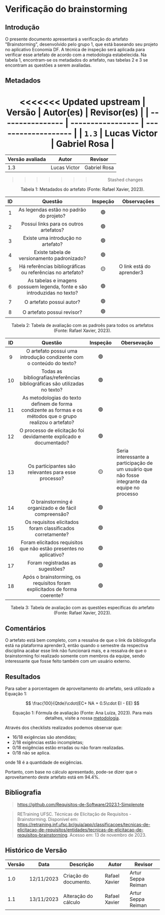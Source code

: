# Verificação do brainstorming

## Introdução

O presente documento apresentará a verificação do artefato "Brainstorming", desenvolvido pelo grupo 1, que está baseando seu projeto no aplicativo Economia DF. A técnica de inspeção será aplicada para verificar esse artefato de acordo com a metodologia estabelecida. Na tabela 1, encontram-se os metadados do artefato, nas tabelas 2 e 3 se encontram as questões a serem avaliadas.

## Metadados

<center>

<<<<<<< Updated upstream
| Versão | Autor(es)             | Revisor(es)             |
| ---------------- | ----------------- | ------------------- |
| `1.3`        | Lucas Victor | Gabriel Rosa |
=======
| Versão avaliada | Autor             | Revisor             |
| ---------------- | ----------------- | ------------------- |
| 1.3        | Lucas Victor | Gabriel Rosa |
>>>>>>> Stashed changes


</center>

<div style="text-align: center">
<p> Tabela 1: Metadados do artefato (Fonte: Rafael Xavier, 2023). </p>
</div>

| ID |                                 Questão                                 | Inspeção | Observações             |
| :-: | :-----------------------------------------------------------------------: | :--------: | ------------------------- |
| 1 |                 As legendas estão no padrão do projeto?                 |     🟢     |                           |
| 2 |                  Possui links para os outros artefatos?                  |    🟢    |                           |
| 3 |                   Existe uma introdução no artefato?                   |     🟢     |                           |
| 4 |                Existe tabela de versionamento padronizado?                |     🟢     |                           |
| 5 |      Há referências bibliográficas ou referências no artefato?      |     🟡     | O link está do aprender3 |
| 6 | As tabelas e imagens possuem legenda, fonte e são introduzidas no texto? |     🟢     |                           |
| 7 |                         O artefato possui autor?                         |     🟢     |                           |
| 8 |                        O artefato possui revisor?                        |     🟢     |                           |

<div style="text-align: center">
<p> Tabela 2: Tabela de avaliação com as padroẽs para todos os artefatos (Fonte: Rafael Xavier, 2023). </p>
</div>

| ID |                                   Questão                                   | Inspeção | Obersevação                                                                           |
| :-: | :--------------------------------------------------------------------------: | :--------: | --------------------------------------------------------------------------------------- |
| 9 |    O artefato possui uma introdução condizente com o conteúdo do texto?    |     🟢     |                                                                                         |
| 10 |             Todas as bibliografias/referências bibliográficas são utilizadas no texto?             |    🟢      | |
| 11 |              	As metodologias do texto definem de forma condizente as formas e os métodos que o grupo realizou o artefato?             |     🟢     |                                                                                         |
| 12 |  	O processo de elicitação foi devidamente explicado e documentado?  |     🟢     |                                                                                         |
| 13 | 	Os participantes são relevantes para esse processo? |    🟡      |     Seria interessante a participação de um usuário que não fosse integrante da equipe no processo        |
| 14 | 	O brainstorming é organizado e de fácil compreensão? |    🟢      |             |
| 15 | 	Os requisitos elicitados foram classificados corretamente? |    🟢      |             |
| 16 | 	Foram elicitados requisitos que não estão presentes no aplicativo? |    🟢      |             |
| 17 | 	Foram registradas as sugestões? |    🟢      |             |
| 18 | 	Após o brainstorming, os requisitos foram explicitados de forma coerente? |    🟢      |             |

<div style="text-align: center">
<p> Tabela 3: Tabela de avaliação com as questões específicas do artefato (Fonte: Rafael Xavier, 2023). </p>
</div>

## Comentários

O artefato está bem completo, com a ressalva de que o link da bibliografia está na plataforma aprender3, então quando o semestre da respectiva disciplina acabar esse link não funcionará mais, e a ressalva de que o brainstorming foi realizado somente com membros da equipe, sendo interessante que fosse feito também com um usuário externo.

## Resultados

Para saber a porcentagem de aproveitamento do artefato, será utilizado a Equação 1:

$$ 
\frac{100}{Qtde}\cdot(EC+ NA + 0.5\cdot EI - EE)
$$

<div style="text-align: center">
<p>Equação 1: Fórmula de avaliação (Fonte: Ana Luíza, 2023). Para mais detalhes, visite a nossa <a href="../metodologia.md">metodologia</a>.</p>

</div>


Através dos checklists realizados podemos observar que:

- 16/18 exigências são atendidas;
- 2/18 exigências estão incompletas;
- 0/18 exigências estão erradas ou não foram realizadas.
- 0/18 não se aplica.

onde 18 é a quantidade de exigências.

Portanto, com base no cálculo apresentado, pode-se dizer que o aproveitamento deste artefato está em 94.4%.



## Bibliografia

> https://github.com/Requisitos-de-Software/2023.1-Simplenote

> RETraining UFSC. Técnicas de Elicitação de Requisitos - Brainstorming. Disponível em: https://retraining.inf.ufsc.br/guia/app/classificacoes/tecnicas-de-elicitacao-de-requisitos/entidades/tecnicas-de-elicitacao-de-requisitos-brainstorming. Acesso em: 13 de novembro de 2023.

## Histórico de Versão

| Versão | Data       | Descrição                                             | Autor              | Revisor |
| ------ | ---------- | ----------------------------------------------------- | ------------------ | ------- |
| 1.0    | 12/11/2023 | Criação do documento. | Rafael Xavier  |Artur Seppa Reiman |
| 1.1    | 13/11/2023 | Alteração do cálculo  | Rafael Xavier  |Artur Seppa Reiman |